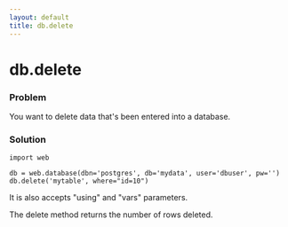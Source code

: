 ```yaml
---
layout: default
title: db.delete
---
```


# db.delete

### Problem

You want to delete data that's been entered into a database.

### Solution

    import web

    db = web.database(dbn='postgres', db='mydata', user='dbuser', pw='')
    db.delete('mytable', where="id=10")

It is also accepts "using" and "vars" parameters.

The delete method returns the number of rows deleted.
